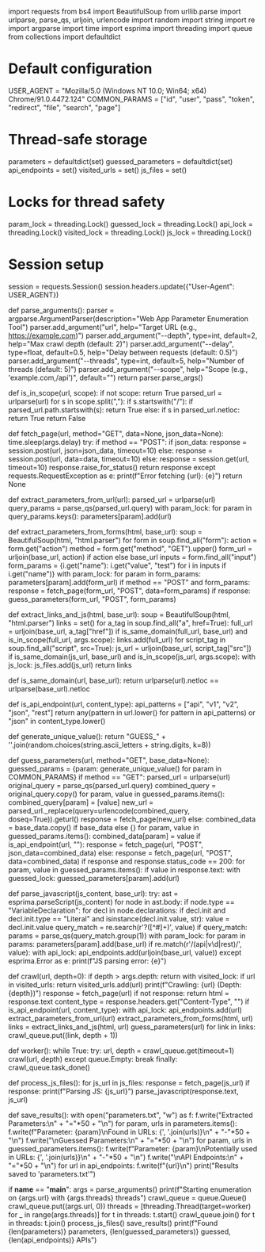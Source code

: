 import requests
from bs4 import BeautifulSoup
from urllib.parse import urlparse, parse_qs, urljoin, urlencode
import random
import string
import re
import argparse
import time
import esprima
import threading
import queue
from collections import defaultdict

# Default configuration
USER_AGENT = "Mozilla/5.0 (Windows NT 10.0; Win64; x64) Chrome/91.0.4472.124"
COMMON_PARAMS = ["id", "user", "pass", "token", "redirect", "file", "search", "page"]

# Thread-safe storage
parameters = defaultdict(set)
guessed_parameters = defaultdict(set)
api_endpoints = set()
visited_urls = set()
js_files = set()

# Locks for thread safety
param_lock = threading.Lock()
guessed_lock = threading.Lock()
api_lock = threading.Lock()
visited_lock = threading.Lock()
js_lock = threading.Lock()

# Session setup
session = requests.Session()
session.headers.update({"User-Agent": USER_AGENT})

def parse_arguments():
    parser = argparse.ArgumentParser(description="Web App Parameter Enumeration Tool")
    parser.add_argument("url", help="Target URL (e.g., https://example.com)")
    parser.add_argument("--depth", type=int, default=2, help="Max crawl depth (default: 2)")
    parser.add_argument("--delay", type=float, default=0.5, help="Delay between requests (default: 0.5)")
    parser.add_argument("--threads", type=int, default=5, help="Number of threads (default: 5)")
    parser.add_argument("--scope", help="Scope (e.g., 'example.com,/api')", default="")
    return parser.parse_args()

def is_in_scope(url, scope):
    if not scope:
        return True
    parsed_url = urlparse(url)
    for s in scope.split(","):
        if s.startswith("/"):
            if parsed_url.path.startswith(s):
                return True
        else:
            if s in parsed_url.netloc:
                return True
    return False

def fetch_page(url, method="GET", data=None, json_data=None):
    time.sleep(args.delay)
    try:
        if method == "POST":
            if json_data:
                response = session.post(url, json=json_data, timeout=10)
            else:
                response = session.post(url, data=data, timeout=10)
        else:
            response = session.get(url, timeout=10)
        response.raise_for_status()
        return response
    except requests.RequestException as e:
        print(f"Error fetching {url}: {e}")
        return None

def extract_parameters_from_url(url):
    parsed_url = urlparse(url)
    query_params = parse_qs(parsed_url.query)
    with param_lock:
        for param in query_params.keys():
            parameters[param].add(url)

def extract_parameters_from_forms(html, base_url):
    soup = BeautifulSoup(html, "html.parser")
    for form in soup.find_all("form"):
        action = form.get("action")
        method = form.get("method", "GET").upper()
        form_url = urljoin(base_url, action) if action else base_url
        inputs = form.find_all("input")
        form_params = {i.get("name"): i.get("value", "test") for i in inputs if i.get("name")}
        with param_lock:
            for param in form_params:
                parameters[param].add(form_url)
        if method == "POST" and form_params:
            response = fetch_page(form_url, "POST", data=form_params)
            if response:
                guess_parameters(form_url, "POST", form_params)

def extract_links_and_js(html, base_url):
    soup = BeautifulSoup(html, "html.parser")
    links = set()
    for a_tag in soup.find_all("a", href=True):
        full_url = urljoin(base_url, a_tag["href"])
        if is_same_domain(full_url, base_url) and is_in_scope(full_url, args.scope):
            links.add(full_url)
    for script_tag in soup.find_all("script", src=True):
        js_url = urljoin(base_url, script_tag["src"])
        if is_same_domain(js_url, base_url) and is_in_scope(js_url, args.scope):
            with js_lock:
                js_files.add(js_url)
    return links

def is_same_domain(url, base_url):
    return urlparse(url).netloc == urlparse(base_url).netloc

def is_api_endpoint(url, content_type):
    api_patterns = ["api", "v1", "v2", "json", "rest"]
    return any(pattern in url.lower() for pattern in api_patterns) or "json" in content_type.lower()

def generate_unique_value():
    return "GUESS_" + ''.join(random.choices(string.ascii_letters + string.digits, k=8))

def guess_parameters(url, method="GET", base_data=None):
    guessed_params = {param: generate_unique_value() for param in COMMON_PARAMS}
    if method == "GET":
        parsed_url = urlparse(url)
        original_query = parse_qs(parsed_url.query)
        combined_query = original_query.copy()
        for param, value in guessed_params.items():
            combined_query[param] = [value]
        new_url = parsed_url._replace(query=urlencode(combined_query, doseq=True)).geturl()
        response = fetch_page(new_url)
    else:
        combined_data = base_data.copy() if base_data else {}
        for param, value in guessed_params.items():
            combined_data[param] = value
        if is_api_endpoint(url, ""):
            response = fetch_page(url, "POST", json_data=combined_data)
        else:
            response = fetch_page(url, "POST", data=combined_data)
    if response and response.status_code == 200:
        for param, value in guessed_params.items():
            if value in response.text:
                with guessed_lock:
                    guessed_parameters[param].add(url)

def parse_javascript(js_content, base_url):
    try:
        ast = esprima.parseScript(js_content)
        for node in ast.body:
            if node.type == "VariableDeclaration":
                for decl in node.declarations:
                    if decl.init and decl.init.type == "Literal" and isinstance(decl.init.value, str):
                        value = decl.init.value
                        query_match = re.search(r'\?([^#]+)', value)
                        if query_match:
                            params = parse_qs(query_match.group(1))
                            with param_lock:
                                for param in params:
                                    parameters[param].add(base_url)
                        if re.match(r'/(api|v\d|rest)/', value):
                            with api_lock:
                                api_endpoints.add(urljoin(base_url, value))
    except esprima.Error as e:
        print(f"JS parsing error: {e}")

def crawl(url, depth=0):
    if depth > args.depth:
        return
    with visited_lock:
        if url in visited_urls:
            return
        visited_urls.add(url)
    print(f"Crawling: {url} (Depth: {depth})")
    response = fetch_page(url)
    if not response:
        return
    html = response.text
    content_type = response.headers.get("Content-Type", "")
    if is_api_endpoint(url, content_type):
        with api_lock:
            api_endpoints.add(url)
    extract_parameters_from_url(url)
    extract_parameters_from_forms(html, url)
    links = extract_links_and_js(html, url)
    guess_parameters(url)
    for link in links:
        crawl_queue.put((link, depth + 1))

def worker():
    while True:
        try:
            url, depth = crawl_queue.get(timeout=1)
            crawl(url, depth)
        except queue.Empty:
            break
        finally:
            crawl_queue.task_done()

def process_js_files():
    for js_url in js_files:
        response = fetch_page(js_url)
        if response:
            print(f"Parsing JS: {js_url}")
            parse_javascript(response.text, js_url)

def save_results():
    with open("parameters.txt", "w") as f:
        f.write("Extracted Parameters:\n" + "="*50 + "\n")
        for param, urls in parameters.items():
            f.write(f"Parameter: {param}\nFound in URLs: {', '.join(urls)}\n" + "-"*50 + "\n")
        f.write("\nGuessed Parameters:\n" + "="*50 + "\n")
        for param, urls in guessed_parameters.items():
            f.write(f"Parameter: {param}\nPotentially used in URLs: {', '.join(urls)}\n" + "-"*50 + "\n")
        f.write("\nAPI Endpoints:\n" + "="*50 + "\n")
        for url in api_endpoints:
            f.write(f"{url}\n")
    print("Results saved to 'parameters.txt'")

if __name__ == "__main__":
    args = parse_arguments()
    print(f"Starting enumeration on {args.url} with {args.threads} threads")
    crawl_queue = queue.Queue()
    crawl_queue.put((args.url, 0))
    threads = [threading.Thread(target=worker) for _ in range(args.threads)]
    for t in threads:
        t.start()
    crawl_queue.join()
    for t in threads:
        t.join()
    process_js_files()
    save_results()
    print(f"Found {len(parameters)} parameters, {len(guessed_parameters)} guessed, {len(api_endpoints)} APIs")